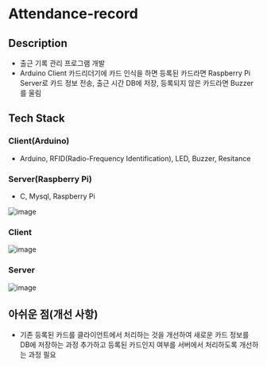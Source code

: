 # Attendance-record

## Description
- 출근 기록 관리 프로그램 개발
- Arduino Client 카드리더기에 카드 인식을 하면 등록된 카드라면 Raspberry Pi Server로 카드 정보 전송, 출근 시간 DB에 저장, 등록되지 않은 카드라면 Buzzer를 울림

## Tech Stack
 ### Client(Arduino)
  - Arduino, RFID(Radio-Frequency Identification), LED, Buzzer, Resitance
 ### Server(Raspberry Pi)
  - C, Mysql, Raspberry Pi

![image](https://user-images.githubusercontent.com/76929823/113664832-6c172500-96e7-11eb-847a-8048d257b5f3.png)

### Client
![image](https://user-images.githubusercontent.com/76929823/113664683-278b8980-96e7-11eb-8de1-f6b9487a46fd.png)

### Server
![image](https://user-images.githubusercontent.com/76929823/113665039-c4e6bd80-96e7-11eb-8940-59a4ff9cc073.png)


## 아쉬운 점(개선 사항)
- 기존 등록된 카드를 클라이언트에서 처리하는 것을 개선하여 새로운 카드 정보를 DB에 저장하는 과정 추가하고 등록된 카드인지 여부를 서버에서 처리하도록 개선하는 과정 필요



